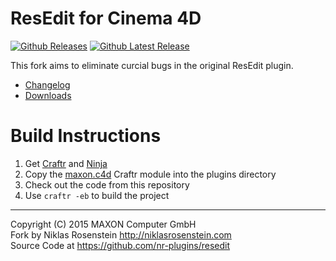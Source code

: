 # ResEdit for Cinema 4D

[![Github Releases](https://img.shields.io/github/downloads/nr-plugins/resedit/total.svg?maxAge=2592000)]()
[![Github Latest Release](https://img.shields.io/github/downloads/nr-plugins/resedit/latest/total.svg?maxAge=2592000)]()

This fork aims to eliminate curcial bugs in the original ResEdit plugin.

- [Changelog][Milestones]
- [Downloads][Releases]

# Build Instructions

1. Get [Craftr][] and [Ninja][]
2. Copy the [maxon.c4d][] Craftr module into the plugins directory
3. Check out the code from this repository
5. Use `craftr -eb` to build the project

  [Releases]: https://github.com/nr-plugins/resedit/releases
  [Milestones]: https://github.com/nr-plugins/resedit/milestones?state=closed
  [Craftr]: https://github.com/craftr-build/craftr
  [Ninja]: https://github.com/martine/ninja
  [maxon.c4d]: https://github.com/craftr-build/maxon.c4d

----

Copyright (C) 2015 MAXON Computer GmbH  
Fork by Niklas Rosenstein  http://niklasrosenstein.com  
Source Code at  https://github.com/nr-plugins/resedit

